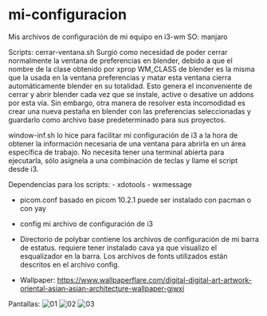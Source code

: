 # mi-configuracion
Mis archivos de configuración de mi equipo en i3-wm
SO: manjaro

Scripts:
 cerrar-ventana.sh Surgió como necesidad de poder cerrar normalmente la ventana de preferencias en blender, debido a que el nombre de la clase obtenido por xprop WM_CLASS de blender es la misma que la usada en la ventana preferencias y matar esta ventana cierra automáticamente blender en su totalidad. Esto genera el inconveniente de cerrar y abrir blender cada vez que se instale, active o desative un addons por esta vía. Sin embargo, otra manera de resolver esta incomodidad es crear una nueva pestaña en blender con las preferencias seleccionadas y guardarlo como archivo base predeterminado para sus proyectos.

window-inf.sh lo hice para facilitar mi configuración de i3 a la hora de obtener la información necesaria de una ventana para abrirla en un área específica de trabajo. No necesita tener una terminal abierta para ejecutarla, sólo asígnela a una combinación de teclas y llame el script desde i3.

Dependencias para los scripts:
    - xdotools
    - wxmessage

- picom.conf basado en picom 10.2.1 puede ser instalado con pacman o con yay

- config mi archivo de configuración de i3

- Directorio de polybar contiene los archivos de configuración de mi barra de estatus. requiere tener instalado cava ya que visualizo el esqualizador en la barra. Los archivos de fonts utilizados están descritos en el archivo config.

- Wallpaper: https://www.wallpaperflare.com/digital-digital-art-artwork-oriental-asian-asian-architecture-wallpaper-gjwxi

Pantallas:
![01](https://github.com/maljos/mi-configuracion/assets/3738917/72a017d7-dd0f-46e1-a0f7-fe0ff772a760)
![02](https://github.com/maljos/mi-configuracion/assets/3738917/768bfad8-bec5-4dd1-943a-d647ebc561c5)
![03](https://github.com/maljos/mi-configuracion/assets/3738917/bda3744c-91b9-416e-b657-215ec3c7bde0)
